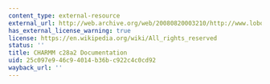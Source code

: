 ```yaml
---
content_type: external-resource
external_url: http://web.archive.org/web/20080820003210/http://www.lobos.nih.gov/Charmm/c28a2/
has_external_license_warning: true
license: https://en.wikipedia.org/wiki/All_rights_reserved
status: ''
title: CHARMM c28a2 Documentation
uid: 25c097e9-46c9-4014-b36b-c922c4c0cd92
wayback_url: ''
---
```

